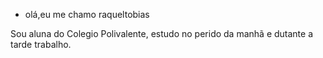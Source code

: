 - olá,eu me chamo raqueltobias

Sou aluna do Colegio Polivalente, estudo no perido
da manhã e dutante a tarde trabalho. 

